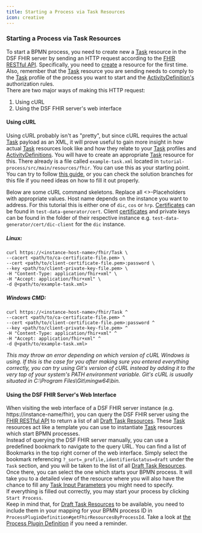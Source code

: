 ```yaml
---
title: Starting a Process via Task Resources
icon: creative
---
```


### Starting a Process via Task Resources

To start a BPMN process, you need to create new a [Task](../concepts/fhir/task.md) resource in the DSF FHIR server
by sending an HTTP request according to the [FHIR RESTful API](https://www.hl7.org/fhir/R4/http.html). Specifically, you need to [create](https://www.hl7.org/fhir/R4/http.html#create)
a resource for the first time. Also, remember that the [Task](../concepts/fhir/task.md)
resource you are sending needs to comply to the [Task](../concepts/fhir/task.md) profile of the process you
want to start and the [ActivityDefinition's](../concepts/fhir/activitydefinition.md) authorization rules.   
There are two major ways of making this HTTP request:
1. Using cURL
2. Using the DSF FHIR server's web interface

#### Using cURL
Using cURL probably isn't as "pretty",
but since cURL requires the actual [Task](../concepts/fhir/task.md) payload as an XML, it will prove useful to
gain more insight in how actual [Task](../concepts/fhir/task.md) resources look like and how they relate to
your [Task](../concepts/fhir/task.md) profiles and [ActivityDefinitions](../concepts/fhir/activitydefinition.md). You will have to create
an appropriate [Task](../concepts/fhir/task.md) resource for this.
There already is a file called `example-task.xml` located in `tutorial-process/src/main/resources/fhir`.
You can use this as your starting point. You can try to follow [this guide](../guides/creating-task-resources-based-on-a-definition.md),
or you can check the solution branches for this
file if you need ideas on how to fill it out properly.

Below are some cURL command skeletons. Replace all <>-Placeholders with appropriate values. Host name depends on the
instance you want to address. For this tutorial this is either one of `dic`, `cos` or `hrp`. [Certificates](../concepts/dsf/certificates.md) can be found in
`test-data-generator/cert`. Client [certificates](../concepts/dsf/certificates.md) and private keys can be found
in the folder of their respective instance e.g. `test-data-generator/cert/dic-client` for the `dic` instance.

##### Linux:
```shell
curl https://<instance-host-name>/fhir/Task \
--cacert <path/to/ca-certificate-file.pem> \
--cert <path/to/client-certificate-file.pem>:password \
--key <path/to/client-private-key-file.pem> \
-H "Content-Type: application/fhir+xml" \
-H "Accept: application/fhir+xml" \
-d @<path/to/example-task.xml>
```
##### Windows CMD:
```shell
curl https://<instance-host-name>/fhir/Task ^
--cacert <path/to/ca-certificate-file.pem> ^
--cert <path/to/client-certificate-file.pem>:password ^
--key <path/to/client-private-key-file.pem> ^
-H "Content-Type: application/fhir+xml" ^
-H "Accept: application/fhir+xml" ^
-d @<path/to/example-task.xml>
```
*This may throw an error depending on which version of cURL Windows is using. If this is the case for you after making sure
you entered everything correctly, you can try using Git's version of cURL instead by adding it to the very top of your system's PATH environment
variable. Git's cURL is usually situated in C:\Program Files\Git\mingw64\bin.*

#### Using the DSF FHIR Server's Web Interface

When visiting the web interface of a DSF FHIR server instance (e.g. https://instance-name/fhir), you
can query the DSF FHIR server using the [FHIR RESTful API](https://www.hl7.org/fhir/R4/http.html) to return a list of all [Draft Task Resources](../concepts/dsf/draft-task-resources.md).
These [Task](../concepts/fhir/task.md) resources act like a template you can use to
instantiate [Task](../concepts/fhir/task.md) resources which start BPMN processes.  
Instead of querying the DSF FHIR server manually, you can use a predefined bookmark
to navigate to the query URL. You can find a list of Bookmarks in the top right corner of
the web interface. Simply select the bookmark referencing `?_sort=_profile,identifier&status=draft` under
the `Task` section, and you will be taken to the list of all [Draft Task Resources](../concepts/dsf/draft-task-resources.md).  
Once there, you can select the one which starts your BPMN process. It will take you to a detailed view
of the resource where you will also have the chance to fill any [Task Input Parameters](../concepts/fhir/task.md#task-input-parameters)
you might need to specify.  
If everything is filled out correctly, you may start your process by clicking `Start Process`.  
Keep in mind that, for [Draft Task Resources](../concepts/dsf/draft-task-resources.md) to be
available, you need to include them in your mapping for your BPMN process ID in `ProcessPluginDefinition#getFhirResourcesByProcessId`.
Take a look at [the Process Plugin Definition](../concepts/dsf/the-process-plugin-definition.md) if you need a reminder.